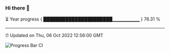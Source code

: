 ### Hi there 👋

⏳ Year progress { ██████████████████████▁▁▁▁▁▁▁▁ } 76.31 %

---

⏰ Updated on Thu, 06 Oct 2022 12:56:00 GMT

![Progress Bar CI](https://github.com/ZhaoGui/ZhaoGui/workflows/Progress%20Bar%20CI/badge.svg)
